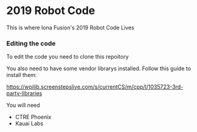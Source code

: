 # 2019 Robot Code

This is where Iona Fusion's 2019 Robot Code Lives

### Editing the code

To edit the code you need to clone this repoitory

You also need to have some vendor librarys installed. Follow this guide to install them:

https://wpilib.screenstepslive.com/s/currentCS/m/cpp/l/1035723-3rd-party-libraries

You will need
* CTRE Phoenix
* Kauai Labs
